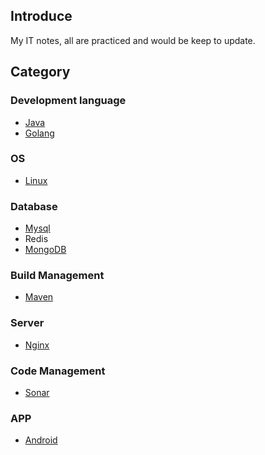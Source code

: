 ## Introduce
My IT notes, all are practiced and would be keep to update.

## Category
### Development language
- [Java](https://github.com/luffyke/notes/tree/master/java)
- [Golang](https://github.com/luffyke/notes/tree/master/go)

### OS
- [Linux](https://github.com/luffyke/notes/tree/master/linux)

### Database
- [Mysql](https://github.com/luffyke/notes/tree/master/mysql)
- Redis
- [MongoDB](https://github.com/luffyke/notes/tree/master/mongo)

### Build Management
- [Maven](https://github.com/luffyke/notes/tree/master/maven)

### Server
- [Nginx](https://github.com/luffyke/notes/tree/master/nginx)

### Code Management
- [Sonar](https://github.com/luffyke/notes/tree/master/sonar)

### APP
- [Android](https://github.com/luffyke/notes/tree/master/android)
